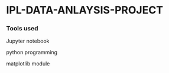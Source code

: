 # IPL-DATA-ANLAYSIS-PROJECT

### Tools used ###
Jupyter notebook 

python programming

matplotlib module
